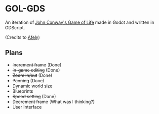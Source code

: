 # GOL-GDS

An iteration of [John Conway's Game of Life](https://en.wikipedia.org/wiki/Conway%27s_Game_of_Life) made in Godot and written in GDScript. 

(Credits to [Afely](https://youtu.be/fJrLBhEkdTw?si=B80ZHNgxD1VsRUxw))

## Plans
- ~~Increment frame~~ (Done)
- ~~In-game editing~~ (Done)
- ~~Zoom in/out~~ (Done)
- ~~Panning~~ (Done)
- Dynamic world size
- Blueprints
- ~~Speed setting~~ (Done)
- ~~Decrement frame~~ (What was I thinking?)
- User Interface